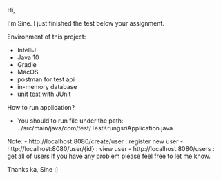 Hi,

I'm Sine. I just finished the test below your assignment.

Environment of this project:
- IntelliJ
- Java 10
- Gradle 
- MacOS 
- postman for test api 
- in-memory database 
- unit test with JUnit

How to run application? 
- You should to run file under the path:  ../src/main/java/com/test/TestKrungsriApplication.java

Note:
    - http://localhost:8080/create/user : register new user
    - http://localhost:8080/user/{id} : view user
    - http://localhost:8080/users : get all of users
If you have any problem please feel free to let me know.

Thanks ka,
Sine :)

